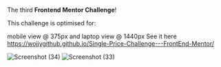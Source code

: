The third **Frontend Mentor Challenge**!

This challenge is optimised for:

mobile view @ 375px and
laptop view @ 1440px
See it here https://wojjygithub.github.io/Single-Price-Challenge---FrontEnd-Mentor/

![Screenshot (34)](https://github.com/WojjyGitHub/Single-Price-Challenge---FrontEnd-Mentor/assets/146066243/f62d61ae-609e-4564-9ab6-82ea2534315c)
![Screenshot (33)](https://github.com/WojjyGitHub/Single-Price-Challenge---FrontEnd-Mentor/assets/146066243/651c2cb3-fd4f-458e-b53f-826ab1e519a8)
